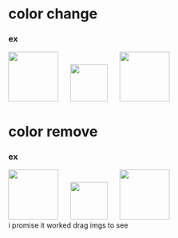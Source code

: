 # color change
### ex
<img src="https://github.com/carter4299/utility/assets/133709987/1c0cee15-7a93-45de-94ee-4cf0b2692a76" width="100" style="margin-right: 20px;"> <img src="https://github.com/carter4299/utility/assets/133709987/a21d35cb-87a1-42b3-8ee5-c2fb7bcb5ab7" width="75"> <img src="https://github.com/carter4299/utility/assets/133709987/5e7d1689-4f51-4b3c-84e2-1db0614fa2be" width="100" style="margin-left: 20px;">




# color remove 
### ex
<img src="https://github.com/carter4299/utility/assets/133709987/795494f2-0575-4665-b600-65f9b71be77a" width="100" style="margin-right: 20px;"> <img src="https://github.com/carter4299/utility/assets/133709987/a21d35cb-87a1-42b3-8ee5-c2fb7bcb5ab7" width="75"> <img src="https://github.com/carter4299/utility/assets/133709987/03e785b5-b6d4-4724-acb9-39ebfe52ca36" width="100" style="margin-left: 20px;"> \
i promise it worked drag imgs to see
